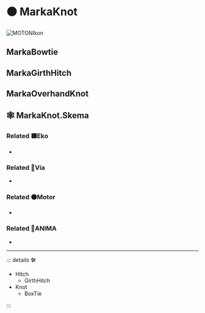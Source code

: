 # 🟠 <motor>MarkaKnot</motor>

![MOTONIkon](/Ikon/Motor_Ikon.png)

## MarkaBowtie

## MarkaGirthHitch

## MarkaOverhandKnot

## 🕸 MarkaKnot.Skema

### Related 🟩<ekos>Eko</ekos>

-

### Related 🔻<via>Via</via>

-

### Related 🟠<motor>Motor</motor>

-

### Related 💜<anima>ANIMA</anima>

-

---

<!-- =================================================== -->
<!-- =================================================== -->
<!-- =================================================== -->
<!-- =================================================== -->
<!-- =================================================== -->
::: details 🛠

- Hitch
    - GirthHitch
- Knot
    - BoxTie

:::
